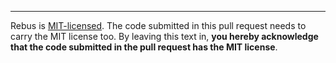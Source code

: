 ---
Rebus is [MIT-licensed](https://opensource.org/licenses/MIT). The code submitted in this pull request needs to carry the MIT license too. By leaving this text in, __you hereby acknowledge that the code submitted in the pull request has the MIT license__.
